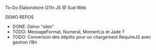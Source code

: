 To-Do Élaboratoire G11n JS @ Sud Web

DEMO REPOS

* DONE: Démo "silex"
* TODO: MessageFormat, Numeral, Moment.js et Jade ?
* TODO: Conversion des dépôts pour un chargement RequireJS avec gestion i18n
